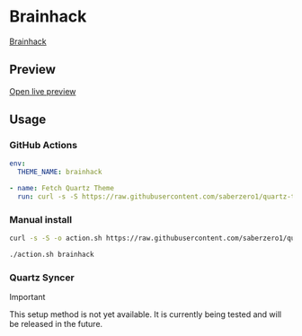 # Brainhack

[Brainhack](https://github.com/Spekulucius)

## Preview

[Open live preview](https://quartz-themes.github.io/brainhack/)

## Usage

### GitHub Actions

```yaml
env:
  THEME_NAME: brainhack
```

```yaml
- name: Fetch Quartz Theme
  run: curl -s -S https://raw.githubusercontent.com/saberzero1/quartz-themes/master/action.sh | bash -s -- $THEME_NAME
```

### Manual install

```bash
curl -s -S -o action.sh https://raw.githubusercontent.com/saberzero1/quartz-themes/master/action.sh

./action.sh brainhack
```

### Quartz Syncer

> [!IMPORTANT]
> This setup method is not yet available. It is currently being tested and will be released in the future.
